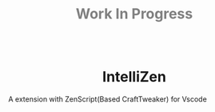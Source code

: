 <h1 style="color:grey;text-align:center">Work In Progress</h1>
<br/><br/>
<h1 style="text-align:center">IntelliZen</h1>
A extension with ZenScript(Based CraftTweaker) for Vscode
